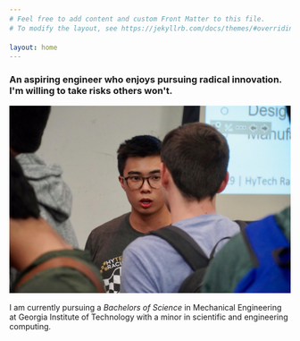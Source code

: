 ```yaml
---
# Feel free to add content and custom Front Matter to this file.
# To modify the layout, see https://jekyllrb.com/docs/themes/#overriding-theme-defaults

layout: home
---
```

### An aspiring engineer who enjoys pursuing radical innovation. I'm willing to take risks others won't.
![Deez nuts69](/assets/photo69.JPG)

I am currently pursuing a *Bachelors of Science* in Mechanical Engineering at Georgia Institute of Technology with a minor in scientific and engineering computing.
